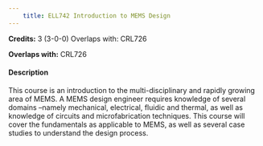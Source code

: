 ```yaml
---
    title: ELL742 Introduction to MEMS Design
---
```

**Credits:** 3 (3-0-0) Overlaps with: CRL726



**Overlaps with:** CRL726

#### Description 
This course is an introduction to the multi-disciplinary and rapidly growing area of MEMS. A MEMS design engineer requires knowledge of several domains –namely mechanical, electrical, fluidic and thermal, as well as knowledge of circuits and microfabrication techniques. This course will cover the fundamentals as applicable to MEMS, as well as several case studies to understand the design process.